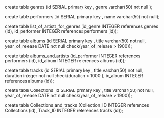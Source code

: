 create table genres (id SERIAL primary key , genre varchar(50) not null ); 

create table performers (id SERIAL primary key , name varchar(50) not null);

create table list_of_artists_for_genres (id_genre INTEGER references genres (id), id_performer INTEGER references performers (id));

create table albums (id SERIAL primary key , title varchar(50) not null, year_of_release DATE not null check(year_of_release > 1900));
 
create table albums_and_artists (id_performer INTEGER references performers (id), id_album INTEGER references albums (id)); 

create table tracks (id SERIAL primary key , title varchar(50) not null, duration integer not null check(duration < 1000 ), id_album INTEGER references albums (id));

create table Collections (id SERIAL primary key , title varchar(50) not null, year_of_release DATE not null check(year_of_release > 1900));

create table Collections_and_tracks (Collection_ID INTEGER references Collections (id), Track_ID INTEGER references tracks (id)); 
